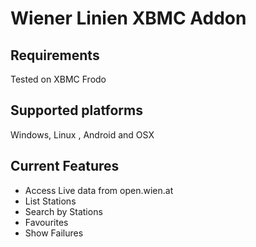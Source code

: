 Wiener Linien XBMC Addon
=======


Requirements
------------
Tested on XBMC Frodo


Supported platforms
-------------------
Windows, Linux , Android and OSX


Current Features
----------------
* Access Live data from open.wien.at
* List Stations
* Search by Stations
* Favourites
* Show Failures